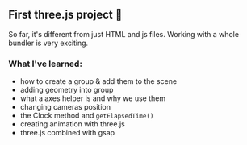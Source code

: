 ## First three.js project 🎈

So far, it's different from just HTML and js files. Working with a whole bundler is very exciting.

### What I've learned:
- how to create a group & add them to the scene
- adding geometry into group
- what a axes helper is and why we use them
- changing cameras position
- the Clock method and `getElapsedTime()`
- creating animation with three.js
- three.js combined with gsap 
